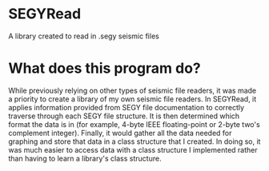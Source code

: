 # SEGYRead

A library created to read in .segy seismic files

# What does this program do?

While previously relying on other types of seismic file readers, it was made a priority to create a library of my own seismic file readers. In SEGYRead, it applies information provided from SEGY file documentation to correctly traverse through each SEGY file structure. It is then determined which format the data is in (for example, 4-byte IEEE floating-point or 2-byte two's complement integer). Finally, it would gather all the data needed for graphing and store that data in a class structure that I created. In doing so, it was much easier to access data with a class structure I implemented rather than having to learn a library's class structure.  
